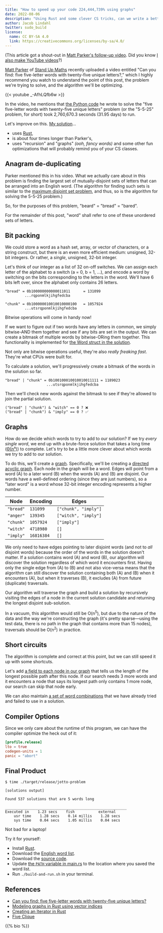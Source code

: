```yaml
---
title: "How to speed up your code 224,444,739% using graphs"
date: 2022-08-06
description: "Using Rust and some clever CS tricks, can we write a better algorithm than a famous YouTuber?"
author: Jacob Lindahl
twitter: sudo_build
license:
  name: CC BY-SA 4.0
  link: https://creativecommons.org/licenses/by-sa/4.0/
---
```


(This article got a shout-out in [Matt Parker's follow-up video](https://youtu.be/c33AZBnRHks?t=1068). Did you know [I also make YouTube videos](https://youtube.com/c/GeekLaunch)?)

[Matt Parker](https://twitter.com/standupmaths) of [Stand Up Maths](https://www.youtube.com/standupmaths) recently uploaded a video entitled "Can you find: five five-letter words with twenty-five unique letters?," which I highly recommend you watch to understand the point of this post, the problem we're trying to solve, and the algorithm we'll be optimizing.

{{< youtube _-AfhLQfb6w >}}

In the video, he mentions that [the Python code](https://github.com/standupmaths/fiveletterworda) he wrote to solve the "five five-letter words with twenty-five unique letters" problem (or the "5-5-25" problem, for short) took 2,760,670.3 seconds (31.95 days) to run.

Let's improve on this. [My solution](https://github.com/encody/jotto-problem)&hellip;

- uses [Rust](https://www.rust-lang.org/),
- is about four times longer than Parker's,
- uses "recursion" and "graphs" _(ooh, fancy words)_ and some other fun optimizations that will probably remind you of your CS classes.

## Anagram de-duplicating

Parker mentioned this in his video. What we actually care about in this problem is finding the largest set of mutually-disjoint sets of letters that can be arranged into an English word. (The algorithm for finding such sets is similar to the [maximum disjoint set problem](https://en.wikipedia.org/wiki/Maximum_disjoint_set), and thus, so is the algorithm for solving the 5-5-25 problem.)

So, for the purposes of this problem, "beard" = "bread" = "bared".

For the remainder of this post, "word" shall refer to one of these unordered sets of letters.

## Bit packing

We could store a word as a hash set, array, or vector of characters, or a string construct, but there is an even more efficient medium: unsigned, 32-bit integers. Or rather, a _single_, unsigned, 32-bit integer.

Let's think of our integer as a list of 32 on-off switches. We can assign each letter of the alphabet to a switch (a = 0, b = 1, &hellip;), and encode a word by switching on the bits corresponding to the letters in the word. We'll have 6 bits left over, since the alphabet only contains 26 letters.

```text
"bread" = 0b100000000000011011      = 131099
         ...rqponmlkjihgfedcba

"chunk" = 0b100000010010010000100   = 1057924
         ...utsrqponmlkjihgfedcba
```

Bitwise operations will come in handy now!

If we want to figure out if two words have any letters in common, we simply bitwise-AND them together and see if any bits are set in the output. We can create a bitmask of multiple words by bitwise-ORing them together. This functionality is implemented for [the Word struct in the solution](https://github.com/encody/jotto-problem/blob/master/src/main.rs#L153-L215).

Not only are bitwise operations useful, they're also _really freaking fast_. They're what CPUs were built for.

To calculate a solution, we'll progressively create a bitmask of the words in the solution so far.

```text
"bread" | "chunk" = 0b100100010010010011111 = 1189023
                   ...utsrqponmlkjihgfedcba
```

Then we'll check new words against the bitmask to see if they're allowed to join the partial solution.

```text
("bread" | "chunk") & "witch" == 0 ? ❌
("bread" | "chunk") & "imply" == 0 ? ✅
```

## Graphs

How do we decide which words to try to add to our solution? If we try _every single word_, we end up with a brute-force solution that takes a long time ([Θ(n⁵)](https://en.wikipedia.org/wiki/Big_O_notation#Use_in_computer_science)) to complete. Let's try to be a little more clever about which words we try to add to our solution.

To do this, we'll create a [graph](<https://en.wikipedia.org/wiki/Graph_(abstract_data_type)>). Specifically, we'll be creating a [directed acyclic graph](https://en.wikipedia.org/wiki/Directed_acyclic_graph). Each node in the graph will be a word. Edges will point from a word (A) to a later word (B) when the words (A) and (B) are disjoint. Our words have a well-defined ordering (since they are just numbers), so a "later word" is a word whose 32-bit integer encoding represents a higher number.

| Node      | Encoding   | Edges                |
| --------- | ---------- | -------------------- |
| `"bread"` | `131099`   | `["chunk", "imply"]` |
| `"anger"` | `139345`   | `["witch", "imply"]` |
| `"chunk"` | `1057924`  | `["imply"]`          |
| `"witch"` | `4718980`  | `[]`                 |
| `"imply"` | `16816384` | `[]`                 |

We only need to have edges pointing to later disjoint words (and not to _all_ disjoint words) because the order of the words in the solution doesn't matter. If a solution contains word (A) and word (B), our algorithm will discover the solution regardless of which word it encounters first. Having only the single edge from (A) to (B) and not also vice-versa means that the algorithm can still discover the solution containing both (A) and (B) when it encounters (A), but when it traverses (B), it excludes (A) from future (duplicate) traversals.

Our algorithm will traverse the graph and build a solution by recursively visiting the edges of a node in the current solution candidate and returning the longest disjoint sub-solution.

In a vacuum, this algorithm would still be O(n<sup>5</sup>), but due to the nature of the data and the way we're constructing the graph (it's pretty sparse&mdash;using the test data, there is no path in the graph that contains more than 15 nodes), traversals should be O(n<sup>2</sup>) in practice.

## Short circuits

The algorithm is complete and correct at this point, but we can still speed it up with some shortcuts.

Let's add [a field to each node in our graph](https://github.com/encody/jotto-problem/blob/master/src/main.rs#L122) that tells us the length of the longest possible path after this node. If our search needs 3 more words and it encounters a node that says its longest path only contains 1 more node, our search can skip that node early.

We can also maintain [a set of word combinations](https://github.com/encody/jotto-problem/blob/master/src/main.rs#L20-L34) that we have already tried and failed to use in a solution.

## Compiler Options

Since we only care about the runtime of this program, we can have the compiler optimize the heck out of it:

```toml
[profile.release]
lto = true
codegen-units = 1
panic = "abort"
```

## Final Product

```text
$ time ./target/release/jotto-problem

[solutions output]

Found 537 solutions that are 5 words long

________________________________________________________
Executed in    1.23 secs    fish           external
    usr time    1.28 secs    0.14 millis    1.28 secs
    sys time    0.04 secs    1.05 millis    0.04 secs
```

Not bad for a laptop!

Try it for yourself:

- Install [Rust](https://www.rust-lang.org/tools/install).
- Download the [English word list](https://github.com/dwyl/english-words).
- Download the [source code](https://github.com/encody/jotto-problem).
- Update [the `PATH` variable in main.rs](https://github.com/encody/jotto-problem/blob/master/src/main.rs#L4) to the location where you saved the word list.
- Run `./build-and-run.sh` in your terminal.

## References

- [Can you find: five five-letter words with twenty-five unique letters?](https://www.youtube.com/watch?v=_-AfhLQfb6w)
- [Modeling graphs in Rust using vector indices](https://smallcultfollowing.com/babysteps/blog/2015/04/06/modeling-graphs-in-rust-using-vector-indices/)
- [Creating an Iterator in Rust](https://aloso.github.io/2021/03/09/creating-an-iterator)
- [Five Clique](https://gitlab.com/bpaassen/five_clique/-/tree/main/)

{{% bio %}}
